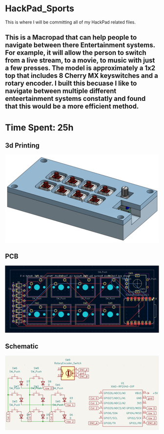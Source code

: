 # HackPad_Sports
This is where I will be committing all of my HackPad related files.

## This is a Macropad that can help people to navigate between there Entertainment systems. For example, it will allow the person to switch from a live stream, to a movie, to music with just a few presses. The model is approximately a 1x2 top that includes 8 Cherry MX keyswitches and a rotary encoder. I built this becuase I like to navigate between multiple different enteertainment systems constatly and found that this would be a more efficient method.

# Time Spent: 25h

## 3d Printing
![AngledScreenShot](https://raw.githubusercontent.com/aksprasan/Entertainment-HackPad/refs/heads/main/ScreenShots/HackPad-Cad-AngledScreenShot.png)

## PCB
![PCB](https://github.com/aksprasan/Entertainment-HackPad/blob/main/ScreenShots/PCB-ScreenShot.png?raw=true)

## Schematic
![SchematicEdit](https://github.com/aksprasan/Entertainment-HackPad/blob/main/ScreenShots/Schematic-Edit-SceenShot.png?raw=true)
